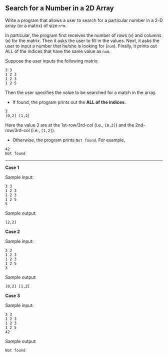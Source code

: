 ## Search for a Number in a 2D Array

Write a program that allows a user to search for a particular number in a 2-D array (or a matrix) of size `n*m`.

In particular, the program first receives the number of rows (`n`) and columns (`m`) for the matrix. Then it asks the user to fill in the values. Next, it asks the user to input a number that he/she is looking for (`num`). Finally, it prints out ALL of the indices that have the same value as `num`.

Suppose the user inputs the following matrix:
```
3 3
1 2 3
1 2 3
1 2 5
```
Then the user specifies the value to be searched for a match in the array.

* If found, the program prints out the **ALL of the indices**. 
```
3
[0,2] [1,2]
```
Here the value 3 are at the 1st-row/3rd-col (i.e., `[0,2]`) and the 2nd-row/3rd-col (i.e., `[1,2]`).

* Otherwise, the program prints `Not found`. For example, 
```
42
Not found
```

<hr>

**Case 1**

Sample input:
```
3 3
1 2 3
1 2 3
1 2 5
5
```
Sample output:
```
[2,2]
```

**Case 2**

Sample input:
```
3 3
1 2 3
1 2 3
1 2 5
3
```
Sample output:
```
[0,2] [1,2]
```

**Case 3**

Sample input:
```
3 3
1 2 3
1 2 3
1 2 5
42
```
Sample output:
```
Not found
```